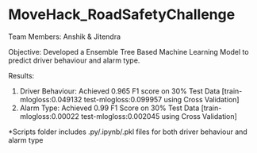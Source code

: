 # MoveHack_RoadSafetyChallenge
Team Members: Anshik &amp; Jitendra

Objective:
Developed a Ensemble Tree Based Machine Learning Model to predict driver behaviour and alarm type.

Results:
1. Driver Behaviour: Achieved 0.965 F1 score on 30% Test Data [train-mlogloss:0.049132 test-mlogloss:0.099957 using Cross Validation]
2. Alarm Type: Achieved 0.99 F1 Score on 30% Test Data [train-mlogloss:0.00022	test-mlogloss:0.002045 using Cross Validation]

*Scripts folder includes .py/.ipynb/.pkl files for both driver behaviour and alarm type
